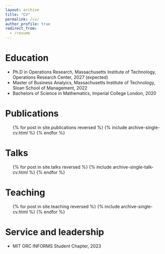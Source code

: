 ```yaml
---
layout: archive
title: "CV"
permalink: /cv/
author_profile: true
redirect_from:
  - /resume
---
```


Education
======
* Ph.D in Operations Research, Massachusetts Institute of Technology, Operations Research Center, 2027 (expected)
* Master of Business Analyics, Massachusetts Institute of Technology, Sloan School of Management, 2022
* Bachelors of Science in Mathematics, Imperial College London, 2020

Publications
======
<ul>{% for post in site.publications reversed %}
  {% include archive-single-cv.html %}
{% endfor %}</ul>
  
Talks
======
<ul>{% for post in site.talks reversed %}
  {% include archive-single-talk-cv.html %}
{% endfor %}</ul>
  
Teaching
======
<ul>{% for post in site.teaching reversed %}
  {% include archive-single-cv.html %}
{% endfor %}</ul>
  
Service and leadership
======
* MIT ORC INFORMS Student Chapter, 2023
